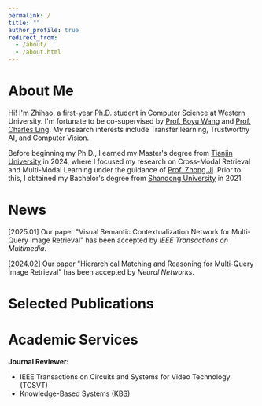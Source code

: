 ```yaml
---
permalink: /
title: ""
author_profile: true
redirect_from: 
  - /about/
  - /about.html
---
```

# About Me
Hi! I'm Zhihao, a first-year Ph.D. student in Computer Science at Western University. I'm fortunate to be co-supervised by [Prof. Boyu Wang](https://sites.google.com/site/borriewang/home) and [Prof. Charles Ling](https://www.csd.uwo.ca/~xling/). My research interests include Transfer learning, Trustworthy AI, and Computer Vision. 

Before beginning my Ph.D., I earned my Master's degree from [Tianjin University](https://www.tju.edu.cn/english/index.htm) in 2024, where I focused my research on Cross-Modal Retrieval and Multi-Modal Learning under the guidance of [Prof. Zhong Ji](https://faculty.tju.edu.cn/zhongJi/en/index.htm). Prior to this, I obtained my Bachelor's degree from [Shandong University](https://www.en.sdu.edu.cn) in 2021. 

# News
[2025.01]  Our paper "Visual Semantic Contextualization Network for Multi-Query Image Retrieval" has been accepted by _IEEE Transactions on Multimedia_. 

[2024.02]  Our paper "Hierarchical Matching and Reasoning for Multi-Query Image Retrieval" has been accepted by _Neural Networks_. 

# Selected Publications

# Academic Services

**Journal Reviewer:**
- IEEE Transactions on Circuits and Systems for Video Technology (TCSVT)
- Knowledge-Based Systems (KBS) 
